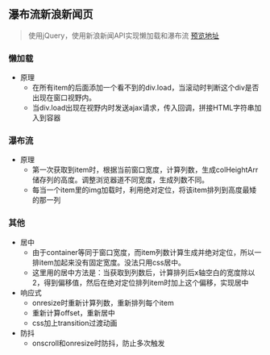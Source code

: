## 瀑布流新浪新闻页
> 使用jQuery，使用新浪新闻API实现懒加载和瀑布流
[预览地址]()

### 懒加载
- 原理
  * 在所有item的后面添加一个看不到的div.load，当滚动时判断这个div是否出现在窗口视野内。
  * 当div.load出现在视野内时发送ajax请求，传入回调，拼接HTML字符串加入到容器

### 瀑布流
- 原理
  + 第一次获取到item时，根据当前窗口宽度，计算列数，生成colHeightArr储存列的高度。调整浏览器道不同宽度，生成列数不同。
  + 每当一个item里的img加载时，利用绝对定位，将该item排列到高度最矮的那一列

### 其他
- 居中
  + 由于container等同于窗口宽度，而item列数计算生成并绝对定位，所以一排item加起来没有固定宽度。没法只用css居中。
  + 这里用的居中方法是：当获取到列数后，计算排列后x轴空白的宽度除以2，得到偏移值，然后在绝对定位排列item时加上这个偏移，实现居中
- 响应式
  + onresize时重新计算列数，重新排列每个item
  + 重新计算offset，重新居中
  + css加上transition过渡动画
- 防抖
  + onscroll和onresize时防抖，防止多次触发